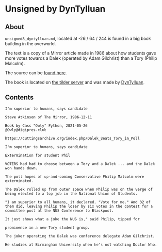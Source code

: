 # Unsigned by DynTylluan

## About
`unsigned8_dyntylluan.md`, located at -26 / 64 / 244 is found in a big book building in the overworld.

The text is a copy of a Mirror article made in 1986 about how students gave more votes towards a Dalek (operated by Adam Gilchrist) than a Tory (Philip Malcolm).

The source can be [found here](https://cuttingsarchive.org/index.php/Dalek_Beats_Tory_in_Poll).

The book is located on [the tilder server](https://mc.tildeverse.org) and was made by [DynTylluan](https://namemc.com/profile/DynTylluan.1).

## Contents
```
I'm superior to humans, says candidate

Steve Atkinson of The Mirror, 1986-12-11

Book by Cass "Owly" Python, 2021-05-26
@Owly@digipres.club

https://cuttingsarchive.org/index.php/Dalek_Beats_Tory_in_Poll

I'm superior to humans, says candidate

Extermination for student Phil

VOTERS had had to choose between a Tory and a Dalek ... and the Dalek won hands down.

The poll hopes of up-and-coming Conservative Philip Malcolm were exterminated.

The Dalek rolled up from outer space when Philip was on the verge of being elected to a top job in the National Union of Students.

"I am superior to all humans, it declared. "Vote for me." And 32 of them did, leaving Philip the loser by six votes in the contest for a committee post at the NUS Conference to Blackpool.

It just shows what a joke the NUS is," said Philip, tipped for

prominence in a new Tory student group.

The joker operating the Dalek was conference delegate Adam Gilchrist.

He studies at Birmingham University when he's not watching Doctor Who.
```